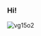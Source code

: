 ### Hi!

<p align="left">
  <img src="https://komarev.com/ghpvc/?username=vg15o2&label=Profile%20views&color=32CD32&style=flat" alt="vg15o2" />
</p>
